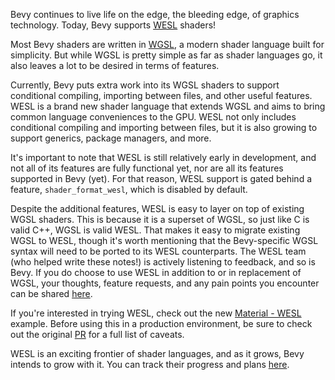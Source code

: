 <!-- Add support for experimental WESL shader source -->
<!-- https://github.com/bevyengine/bevy/pull/17953 -->

Bevy continues to live life on the edge, the bleeding edge, of graphics technology. Today, Bevy supports [WESL](https://wesl-lang.dev/) shaders!

Most Bevy shaders are written in [WGSL](https://www.w3.org/TR/WGSL/), a modern shader language built for simplicity. But while WGSL is pretty simple as far as shader languages go, it also leaves a lot to be desired in terms of features.

Currently, Bevy puts extra work into its WGSL shaders to support conditional compiling, importing between files, and other useful features. WESL is a brand new shader language that extends WGSL and aims to bring common language conveniences to the GPU. WESL not only includes conditional compiling and importing between files, but it is also growing to support generics, package managers, and more.

It's important to note that WESL is still relatively early in development, and not all of its features are fully functional yet, nor are all its features supported in Bevy (yet). For that reason, WESL support is gated behind a feature, `shader_format_wesl`, which is disabled by default.

Despite the additional features, WESL is easy to layer on top of existing WGSL shaders. This is because it is a superset of WGSL, so just like C is valid C++, WGSL is valid WESL. That makes it easy to migrate existing WGSL to WESL, though it's worth mentioning that the Bevy-specific WGSL syntax will need to be ported to its WESL counterparts. The WESL team (who helped write these notes!) is actively listening to feedback, and so is Bevy. If you do choose to use WESL in addition to or in replacement of WGSL, your thoughts, feature requests, and any pain points you encounter can be shared [here](https://github.com/wgsl-tooling-wg/wesl-rs).

If you're interested in trying WESL, check out the new [Material - WESL](https://bevyengine.org/examples/shaders/shader-material-wesl/) example. Before using this in a production environment, be sure to check out the original [PR](https://github.com/bevyengine/bevy/pull/17953) for a full list of caveats.

WESL is an exciting frontier of shader languages, and as it grows, Bevy intends to grow with it. You can track their progress and plans [here](https://wesl-lang.dev/).
